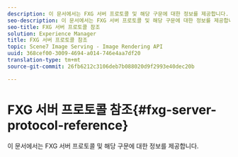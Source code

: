 ```yaml
---
description: 이 문서에서는 FXG 서버 프로토콜 및 해당 구문에 대한 정보를 제공합니다.
seo-description: 이 문서에서는 FXG 서버 프로토콜 및 해당 구문에 대한 정보를 제공합니다.
seo-title: FXG 서버 프로토콜 참조
solution: Experience Manager
title: FXG 서버 프로토콜 참조
topic: Scene7 Image Serving - Image Rendering API
uuid: 368cef00-3009-4694-a014-746e4aa7df20
translation-type: tm+mt
source-git-commit: 26fb6212c3106deb7b088020d9f2993e40dec20b

---
```



# FXG 서버 프로토콜 참조{#fxg-server-protocol-reference}

이 문서에서는 FXG 서버 프로토콜 및 해당 구문에 대한 정보를 제공합니다.


